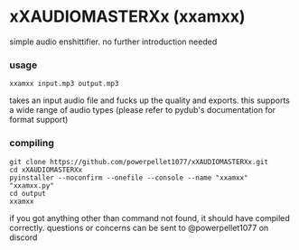 # xXAUDIOMASTERXx (xxamxx)
simple audio enshittifier. no further introduction needed

### usage
```
xxamxx input.mp3 output.mp3
```

takes an input audio file and fucks up the quality and exports. this supports a wide range of audio types (please refer to pydub's documentation for format support)

### compiling
```
git clone https://github.com/powerpellet1077/xXAUDIOMASTERXx.git
cd xXAUDIOMASTERXx
pyinstaller --noconfirm --onefile --console --name "xxamxx"  "xxamxx.py"
cd output
xxamxx
```
if you got anything other than command not found, it should have compiled correctly.
questions or concerns can be sent to @powerpellet1077 on discord

